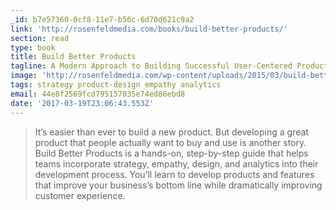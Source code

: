 ```yaml
---
_id: b7e57360-0cf8-11e7-b56c-6d70d621c9a2
link: 'http://rosenfeldmedia.com/books/build-better-products/'
section: read
type: book
title: Build Better Products
tagline: A Modern Approach to Building Successful User-Centered Products
image: 'http://rosenfeldmedia.com/wp-content/uploads/2015/03/build-better-products.jpg'
tags: strategy product-design empathy analytics
email: 44e8f2569fcd795157035e74ed86ebd8
date: '2017-03-19T23:06:43.553Z'
---
```

> It’s easier than ever to build a new product. But developing a great product that people actually want to buy and use is another story. Build Better Products is a hands-on, step-by-step guide that helps teams incorporate strategy, empathy, design, and analytics into their development process. You’ll learn to develop products and features that improve your business’s bottom line while dramatically improving customer experience.
